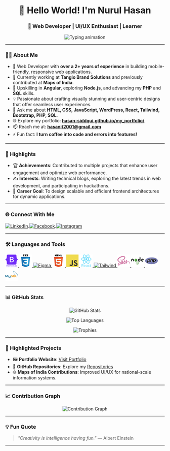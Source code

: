 <h1 align="center">👋 Hello World! I'm Nurul Hasan</h1>
<h3 align="center">🚀 Web Developer | UI/UX Enthusiast | Learner</h3>

<p align="center">
  <img src="https://readme-typing-svg.herokuapp.com?font=Fira+Code&weight=500&size=22&pause=1000&color=F75C7E&width=600&lines=Web+Developer+%7C+Crafting+Elegant+UI/UX;HTML+%7C+CSS+%7C+JavaScript+%7C+WordPress+%7C+React+%7C+Tailwind;Open+to+Collaborations+%7C+Always+Learning!" alt="Typing animation">
</p>

---

### 👨‍💻 About Me
- 🎯 Web Developer with **over a 2+ years of experience** in building mobile-friendly, responsive web applications.
- 🔭 Currently working at **Tangio Brand Solutions** and previously contributed at **Maps of India**.
- 🌱 Upskilling in **Angular**, exploring **Node.js**, and advancing my **PHP** and **SQL** skills.
- 💡 Passionate about crafting visually stunning and user-centric designs that offer seamless user experiences.
- 💬 Ask me about **HTML, CSS, JavaScript, WordPress, React, Tailwind, Bootstrap, PHP, SQL**.
- 🌐 Explore my portfolio: [**hasan-siddqui.github.io/my_portfolio/**](https://hasan-siddqui.github.io/my_portfolio/)
- 📫 Reach me at: **hasanit2001@gmail.com**
- ⚡ Fun fact: **I turn coffee into code and errors into features!**

---

### 🌟 Highlights
- 🏆 **Achievements**: Contributed to multiple projects that enhance user engagement and optimize web performance.
- ✍️ **Interests**: Writing technical blogs, exploring the latest trends in web development, and participating in hackathons.
- 🚀 **Career Goal**: To design scalable and efficient frontend architectures for dynamic applications.

---

### 🌐 Connect With Me
<p align="left">
  <a href="https://linkedin.com/in/hasan07755" target="_blank">
    <img align="center" src="https://img.shields.io/badge/LinkedIn-%230077B5.svg?style=flat-square&logo=linkedin&logoColor=white" alt="LinkedIn"/>
  </a>
  <a href="https://fb.com/hasan.saam.96" target="_blank">
    <img align="center" src="https://img.shields.io/badge/Facebook-%231877F2.svg?style=flat-square&logo=facebook&logoColor=white" alt="Facebook"/>
  </a>
  <a href="https://instagram.com/_hasan.28" target="_blank">
    <img align="center" src="https://img.shields.io/badge/Instagram-%23E4405F.svg?style=flat-square&logo=instagram&logoColor=white" alt="Instagram"/>
  </a>
</p>

---

### 🛠️ Languages and Tools
<p align="left">
  <a href="https://getbootstrap.com" target="_blank">
    <img src="https://raw.githubusercontent.com/devicons/devicon/master/icons/bootstrap/bootstrap-plain-wordmark.svg" alt="Bootstrap" width="40" height="40" />
  </a>
  <a href="https://www.w3schools.com/css/" target="_blank">
    <img src="https://raw.githubusercontent.com/devicons/devicon/master/icons/css3/css3-original-wordmark.svg" alt="CSS3" width="40" height="40" />
  </a>
  <a href="https://www.figma.com/" target="_blank">
    <img src="https://www.vectorlogo.zone/logos/figma/figma-icon.svg" alt="Figma" width="40" height="40" />
  </a>
  <a href="https://www.w3.org/html/" target="_blank">
    <img src="https://raw.githubusercontent.com/devicons/devicon/master/icons/html5/html5-original-wordmark.svg" alt="HTML5" width="40" height="40" />
  </a>
  <a href="https://developer.mozilla.org/en-US/docs/Web/JavaScript" target="_blank">
    <img src="https://raw.githubusercontent.com/devicons/devicon/master/icons/javascript/javascript-original.svg" alt="JavaScript" width="40" height="40" />
  </a>
  <a href="https://reactjs.org/" target="_blank">
    <img src="https://raw.githubusercontent.com/devicons/devicon/master/icons/react/react-original-wordmark.svg" alt="React" width="40" height="40" />
  </a>
  <a href="https://tailwindcss.com/" target="_blank">
    <img src="https://www.vectorlogo.zone/logos/tailwindcss/tailwindcss-icon.svg" alt="Tailwind" width="40" height="40" />
  </a>
  <a href="https://sass-lang.com" target="_blank">
    <img src="https://raw.githubusercontent.com/devicons/devicon/master/icons/sass/sass-original.svg" alt="Sass" width="40" height="40" />
  </a>
  <a href="https://nodejs.org/" target="_blank">
    <img src="https://raw.githubusercontent.com/devicons/devicon/master/icons/nodejs/nodejs-original-wordmark.svg" alt="Node.js" width="40" height="40" />
  </a>
  <a href="https://www.php.net/" target="_blank">
    <img src="https://raw.githubusercontent.com/devicons/devicon/master/icons/php/php-original.svg" alt="PHP" width="40" height="40" />
  </a>
  <a href="https://www.mysql.com/" target="_blank">
    <img src="https://raw.githubusercontent.com/devicons/devicon/master/icons/mysql/mysql-original-wordmark.svg" alt="MySQL" width="40" height="40" />
  </a>
</p>

---

### 📊 GitHub Stats
<p align="center">
  <img src="https://github-readme-stats.vercel.app/api?username=hasan-siddqui&show_icons=true&locale=en&theme=radical" alt="GitHub Stats" />
</p>
<p align="center">
  <img src="https://github-readme-stats.vercel.app/api/top-langs?username=hasan-siddqui&show_icons=true&locale=en&layout=compact&theme=radical" alt="Top Languages" />
</p>
<p align="center">
  <img src="https://github-profile-trophy.vercel.app/?username=hasan-siddqui&theme=radical" alt="Trophies" />
</p>

---

### 🚀 Highlighted Projects
- 🖼️ **Portfolio Website**: [Visit Portfolio](https://hasan-siddqui.github.io/my_portfolio/)
- 📌 **GitHub Repositories**: Explore my [Repositories](https://github.com/hasan-siddqui?tab=repositories)
- 🌐 **Maps of India Contributions**: Improved UI/UX for national-scale information systems.

---

### 📈 Contribution Graph
<p align="center">
  <img src="https://github-readme-activity-graph.vercel.app/graph?username=hasan-siddqui&theme=radical&hide_border=true" alt="Contribution Graph" />
</p>

---

### 💡 Fun Quote
> *"Creativity is intelligence having fun."* — Albert Einstein

---
